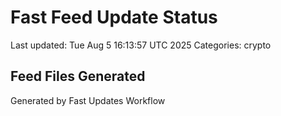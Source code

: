 # Fast Feed Update Status
Last updated: Tue Aug  5 16:13:57 UTC 2025
Categories: crypto

## Feed Files Generated

Generated by Fast Updates Workflow
